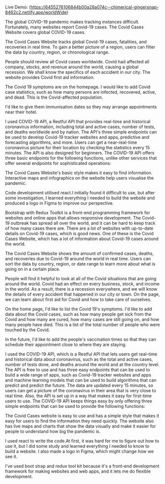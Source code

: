 Live Demo: (https://6455276106844b00a28a074c--chimerical-gingersnap-8462c2.netlify.app/worldWide)

The global COVID-19 pandemic makes tracking instances difficult. Fortunately, many websites report Covid-19 cases.
The Covid Cases Website covers global COVID-19 cases.

The Covid Cases Website tracks global Covid-19 cases, fatalities, and recoveries in real time.
To gain a better picture of a region, users can filter the data by country, region, or chronological range.

People should review all Covid cases worldwide. Covid had affected all company, stocks, and revenue around the world, causing a global recession. We shall know the specifics of each accident in our city. The website provides Covid first aid information.

The Covid 19 symptoms are on the homepage. I would like to add Covid case statistics, such as how many persons are infected, recovered, active, and dead. This is the Covid-affected population.

I'd like to give them immunisation dates so they may arrange appointments near their hotel.

I used COVID-19 API, a Restful API that provides real-time and historical coronavirus information, including total and active cases, number of tests, and deaths worldwide and by nation.
The API's three simple endpoints can be used to develop Covid-19 tracker websites and apps, predictive and forecasting algorithms, and more. Users can get a near-real-time coronavirus picture for their location by checking the statistics every 15 minutes.
The API is also designed for beginners. The COVID-19 API offers three basic endpoints for the following functions, unlike other services that offer several endpoints for sophisticated operations:

The Covid Cases Website's basic style makes it easy to find information.
Interactive maps and infographics on the website help users visualise the pandemic.

Code development utilised react.I initially found it difficult to use, but after some investigation, I learned everything I needed to build the website and produced a logo in Figma to improve our perspective.

Bootstrap with Redux Toolkit is a front-end programming framework for websites and online apps that allows responsive development.
The Covid-19 outbreak has spread all over the world, and it can be hard to keep track of how many cases there are. There are a lot of websites with up-to-date details on Covid-19 cases, which is good news.
One of these is the Covid Cases Website, which has a lot of information about Covid-19 cases around the world.

The Covid Cases Website shows the amount of confirmed cases, deaths, and recoveries due to Covid-19 around the world in real time.
Users can sort the data by country, region, or date range to learn more about what is going on in a certain place.

People will find it helpful to look at all of the Covid situations that are going around the world. Covid had an effect on every business, stock, and income in the world. As a result, there is a recession everywhere, and we will know the details of every accident that happened in our city or town. On the page, we can learn about first aid for Covid and how to take care of ourselves.

On the home page, I'd like to list the Covid 19's symptoms. I'd like to add data about the Covid cases, such as how many people get sick from the Covid and how many are cured, how many cases are still going on, and how many people have died. This is a list of the total number of people who were touched by the Covid.

In the future, I'd like to add the people's vaccination times so that they can schedule their appointment close to where they are staying.

I used the COVID-19 API, which is a Restful API that lets users get real-time and historical data about coronavirus, such as the total and active cases, number of tests done, and deaths around the world and at the country level.
The API is free to use and has three easy endpoints that can be used to build a wide range of apps, such as Covid-19 tracker websites and apps and machine learning models that can be used to build algorithms that can predict and predict the future. The data are updated every 15 minutes, so users can get a picture of the coronavirus in their area that is very close to real time.
Also, the API is set up in a way that makes it easy for first-time users to use. The COVID-19 API keeps things easy by only offering three simple endpoints that can be used to provide the following functions:

The Covid Cases website is easy to use and has a simple style that makes it easy for users to find the information they need quickly.
The website also has live maps and charts that show the data visually and make it easier for people to understand how big the pandemic is.

I used react to write the code.At first, it was hard for me to figure out how to use it, but I did some study and learned everything I needed to know to build a website. I also made a logo in Figma, which might change how we see it.

I've used boot strap and redux tool kit because it's a front-end development framework for making websites and web apps, and it lets me do flexible development.
